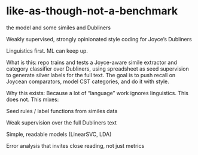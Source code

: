 # like-as-though-not-a-benchmark
the model and some similes and Dubliners 

Weakly supervised, strongly opinionated style coding for Joyce’s Dubliners

Linguistics first. ML can keep up.

What is this: repo trains and tests a Joyce-aware simile extractor and category classifier over Dubliners, using spreadsheet as seed supervision to generate silver labels for the full text. The goal is to push recall on Joycean comparators, model CST categories, and do it with style.

Why this exists: Because a lot of “language” work ignores linguistics. This does not. This mixes:

Seed rules / label functions from similes data

Weak supervision over the full Dubliners text

Simple, readable models (LinearSVC, LDA)

Error analysis that invites close reading, not just metrics
